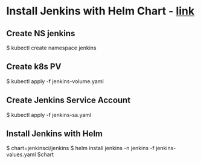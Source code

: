# Install Jenkins with Helm Chart - [link](https://www.jenkins.io/doc/book/installing/kubernetes/)

## Create NS jenkins
$ kubectl create namespace jenkins

## Create k8s PV
$ kubectl apply -f jenkins-volume.yaml

## Create Jenkins Service Account
$ kubectl apply -f jenkins-sa.yaml

## Install Jenkins with Helm
$ chart=jenkinsci/jenkins
$ helm install jenkins -n jenkins -f jenkins-values.yaml $chart
